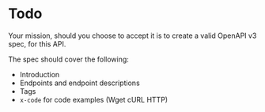 # Todo

Your mission, should you choose to accept it is to create a valid OpenAPI v3 spec,
for this API.

The spec should cover the following:

- Introduction
- Endpoints and endpoint descriptions
- Tags
- `x-code` for code examples (Wget cURL HTTP)